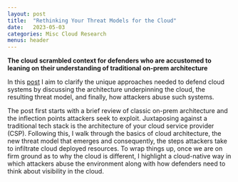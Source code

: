 ```yaml
---
layout: post
title:  "Rethinking Your Threat Models for the Cloud"
date:   2023-05-03
categories: Misc Cloud Research
menus: header
---
```



**The cloud scrambled context for defenders who are accustomed to leaning on their understanding  of traditional on-prem architecture**<br>

In this [post](https://www.vectra.ai/blogpost/rethinking-your-threat-models-for-the-cloud) I aim to clarify the unique approaches needed to defend cloud systems by discussing the architecture underpinning the cloud, the resulting threat model, and finally, how attackers abuse such systems.     

The post first starts with a brief review of classic on-prem architecture and the inflection points attackers seek to exploit. Juxtaposing against a traditional tech stack is the architecture of your cloud service provider (CSP). Following this, I walk through the basics of cloud architecture, the new threat model that emerges and consequently, the steps attackers take to infiltrate cloud deployed resources. To wrap things up, once we are on firm ground as to why the cloud is different, I highlight a cloud-native way in which attackers abuse the environment along with how defenders need to think about visibility in the cloud.    







